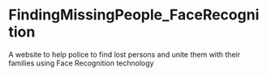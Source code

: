 # FindingMissingPeople_FaceRecognition
A website to help police to find lost persons and unite them with their families using Face Recognition technology
